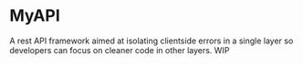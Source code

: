 # MyAPI

A rest API framework aimed at isolating clientside errors in a single layer so developers can focus on cleaner code in other layers. 
WIP